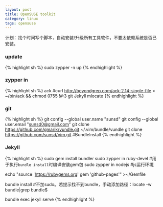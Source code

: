 ```yaml
---
layout: post
title: OpenSUSE toolkit
category: linux
tags: opensuse
---
```

计划：找个时间写个脚本，自动安装/升级所有工具软件，不要太依赖系统是否已安装。


### update
{% highlight sh %}
sudo zypper -n up
{% endhighlight %}

### zypper in
{% highlight sh %}
ack     #curl http://beyondgrep.com/ack-2.14-single-file > ~/bin/ack && chmod 0755 !#:3
git
Jekyll
mlocate
{% endhighlight %}

### git
{% highlight sh %}
git config --global user.name "sunsd"
git config --global user.email "sunsd0@gmail.com"
git clone https://github.com/gmarik/vundle.git ~/.vim/bundle/vundle
git clone https://github.com/sunsd/vim.git          #BundleInstall
{% endhighlight %}

### Jekyll
{% highlight sh %}
sudo gem install bundler
sudo zypper in ruby-devel     #用于执行`bundle install`时编译安装gem包
sudo zypper in nodejs          #js运行环境

echo "source 'https://rubygems.org'
gem 'github-pages'" >~/Gemfile

bundle install     #不加sudo。若提示找不到bundle，手动添加路径：locate -w bundle|grep bundle$

bundle exec jekyll serve
{% endhighlight %}

